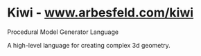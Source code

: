 Kiwi - www.arbesfeld.com/kiwi
====


Procedural Model Generator Language

A high-level language for creating complex 3d geometry.
